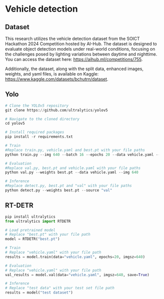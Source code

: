 # Vehicle detection

## Dataset
This research utilizes the vehicle detection dataset from the SOICT Hackathon 2024 Competition hosted by AI-Hub. The dataset is designed to evaluate object detection models under real-world conditions, focusing on the challenges posed by lighting variations between daytime and nighttime. You can access the dataset here:
https://aihub.ml/competitions/755.

Additionally, the dataset, along with the split data, enhanced images, weights, and yaml files, is available on Kaggle:
https://www.kaggle.com/datasets/bchutrn/dataset.

## Yolo 

```python
# Clone the YOLOv5 repository
git clone https://github.com/ultralytics/yolov5

# Navigate to the cloned directory
cd yolov5

# Install required packages
pip install -r requirements.txt

# Train
#Replace train.py, vehicle.yaml and best.pt with your file paths
python train.py --img 640 --batch 16 --epochs 20 --data vehicle.yaml --weights best.pt

# Evaluation
#Replace val.py, best.pt and vehicle.yaml with your file paths
python val.py --weights best.pt --data vehicle.yaml --img 640

# Inference
#Replace detect.py, best.pt and "val" with your file paths
python detect.py --weights best.pt --source "val"
```
## RT-DETR 

```python
pip install ultralytics
from ultralytics import RTDETR

# Load pretrained model
# Replace "best.pt" with your file path
model = RTDETR("best.pt")

# Train 
# Replace "vehicle.yaml" with your file path
results = model.train(data="vehicle.yaml", epochs=20, imgsz=640)

# Evaluation
# Replace "vehicle.yaml" with your file path
val_results = model.val(data="vehicle.yaml", imgsz=640, save=True)

# Inference 
# Replace "test data" with your test set file path
results = model("test dataset")
```
